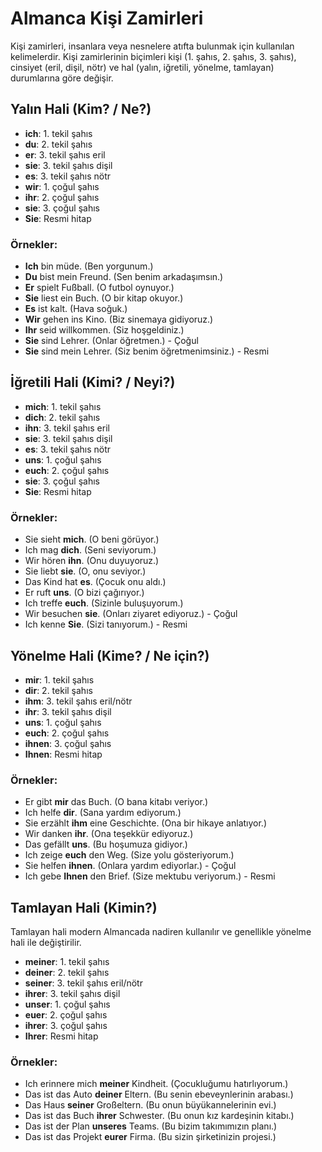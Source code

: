 # Almanca Kişi Zamirleri

Kişi zamirleri, insanlara veya nesnelere atıfta bulunmak için kullanılan kelimelerdir. Kişi zamirlerinin biçimleri kişi (1. şahıs, 2. şahıs, 3. şahıs), cinsiyet (eril, dişil, nötr) ve hal (yalın, iğretili, yönelme, tamlayan) durumlarına göre değişir.

## Yalın Hali (Kim? / Ne?)

- **ich**: 1. tekil şahıs
- **du**: 2. tekil şahıs
- **er**: 3. tekil şahıs eril
- **sie**: 3. tekil şahıs dişil
- **es**: 3. tekil şahıs nötr
- **wir**: 1. çoğul şahıs
- **ihr**: 2. çoğul şahıs
- **sie**: 3. çoğul şahıs
- **Sie**: Resmi hitap

### Örnekler:

- **Ich** bin müde. (Ben yorgunum.)
- **Du** bist mein Freund. (Sen benim arkadaşımsın.)
- **Er** spielt Fußball. (O futbol oynuyor.)
- **Sie** liest ein Buch. (O bir kitap okuyor.)
- **Es** ist kalt. (Hava soğuk.)
- **Wir** gehen ins Kino. (Biz sinemaya gidiyoruz.)
- **Ihr** seid willkommen. (Siz hoşgeldiniz.)
- **Sie** sind Lehrer. (Onlar öğretmen.) - Çoğul
- **Sie** sind mein Lehrer. (Siz benim öğretmenimsiniz.) - Resmi

## İğretili Hali (Kimi? / Neyi?)

- **mich**: 1. tekil şahıs
- **dich**: 2. tekil şahıs
- **ihn**: 3. tekil şahıs eril
- **sie**: 3. tekil şahıs dişil
- **es**: 3. tekil şahıs nötr
- **uns**: 1. çoğul şahıs
- **euch**: 2. çoğul şahıs
- **sie**: 3. çoğul şahıs
- **Sie**: Resmi hitap

### Örnekler:

- Sie sieht **mich**. (O beni görüyor.)
- Ich mag **dich**. (Seni seviyorum.)
- Wir hören **ihn**. (Onu duyuyoruz.)
- Sie liebt **sie**. (O, onu seviyor.)
- Das Kind hat **es**. (Çocuk onu aldı.)
- Er ruft **uns**. (O bizi çağırıyor.)
- Ich treffe **euch**. (Sizinle buluşuyorum.)
- Wir besuchen **sie**. (Onları ziyaret ediyoruz.) - Çoğul
- Ich kenne **Sie**. (Sizi tanıyorum.) - Resmi

## Yönelme Hali (Kime? / Ne için?)

- **mir**: 1. tekil şahıs
- **dir**: 2. tekil şahıs
- **ihm**: 3. tekil şahıs eril/nötr
- **ihr**: 3. tekil şahıs dişil
- **uns**: 1. çoğul şahıs
- **euch**: 2. çoğul şahıs
- **ihnen**: 3. çoğul şahıs
- **Ihnen**: Resmi hitap

### Örnekler:

- Er gibt **mir** das Buch. (O bana kitabı veriyor.)
- Ich helfe **dir**. (Sana yardım ediyorum.)
- Sie erzählt **ihm** eine Geschichte. (Ona bir hikaye anlatıyor.)
- Wir danken **ihr**. (Ona teşekkür ediyoruz.)
- Das gefällt **uns**. (Bu hoşumuza gidiyor.)
- Ich zeige **euch** den Weg. (Size yolu gösteriyorum.)
- Sie helfen **ihnen**. (Onlara yardım ediyorlar.) - Çoğul
- Ich gebe **Ihnen** den Brief. (Size mektubu veriyorum.) - Resmi

## Tamlayan Hali (Kimin?)

Tamlayan hali modern Almancada nadiren kullanılır ve genellikle yönelme hali ile değiştirilir.

- **meiner**: 1. tekil şahıs
- **deiner**: 2. tekil şahıs
- **seiner**: 3. tekil şahıs eril/nötr
- **ihrer**: 3. tekil şahıs dişil
- **unser**: 1. çoğul şahıs
- **euer**: 2. çoğul şahıs
- **ihrer**: 3. çoğul şahıs
- **Ihrer**: Resmi hitap

### Örnekler:

- Ich erinnere mich **meiner** Kindheit. (Çocukluğumu hatırlıyorum.)
- Das ist das Auto **deiner** Eltern. (Bu senin ebeveynlerinin arabası.)
- Das Haus **seiner** Großeltern. (Bu onun büyükannelerinin evi.)
- Das ist das Buch **ihrer** Schwester. (Bu onun kız kardeşinin kitabı.)
- Das ist der Plan **unseres** Teams. (Bu bizim takımımızın planı.)
- Das ist das Projekt **eurer** Firma. (Bu sizin şirketinizin projesi.)
